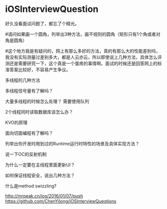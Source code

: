 # iOSInterviewQuestion
好久没看面试问题了，都忘了个精光。

#请问如果画一个圆角，列举出3种方法，画不规则的圆角（矩形只有1个角或者对角是圆角）

#这个地方我是有疑问的，网上有那么多好的方法，真的有那么大的性能差别吗，我没有实际测量过差别多大，都是人云亦云，所以即使说上几种方法，具体怎么评测还是需要研究一下，这个真是一个蛋疼的事情啊。面试的时候还是回答网上的标准答案比较好，不容易产生争议。

多线程的几种方法

多线程信号量有了解吗？

大量多线程的时候怎么处理？
需要使用队列

2个线程同时读取数据库该怎么办？

KVO的原理

面向切面编程有了解吗？

列举出你开发时用到过的Runtime运行时特性的场景及具体实现方法？

说一下OC的反射机制

为什么一定要在主线程里面更新UI？

如何保证线程安全，说出几种方法？


什么是method swizzling?


http://mrpeak.cn/ios/2016/01/07/push
https://github.com/ChenYilong/iOSInterviewQuestions
